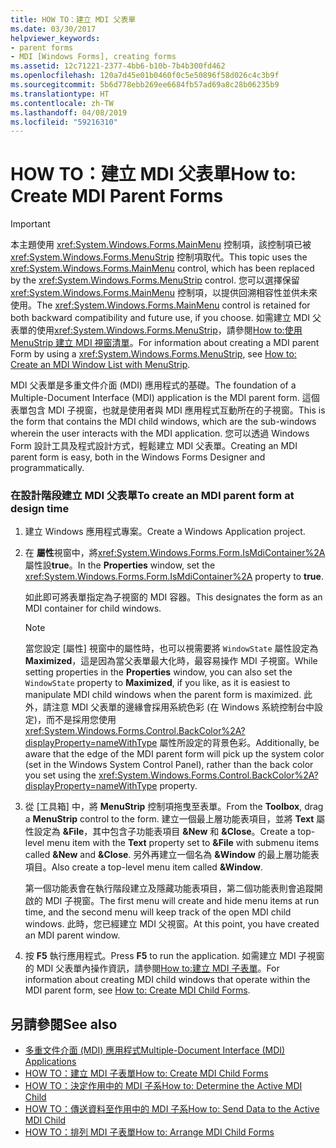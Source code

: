```yaml
---
title: HOW TO：建立 MDI 父表單
ms.date: 03/30/2017
helpviewer_keywords:
- parent forms
- MDI [Windows Forms], creating forms
ms.assetid: 12c71221-2377-4bb6-b10b-7b4b300fd462
ms.openlocfilehash: 120a7d45e01b0460f0c5e50896f58d026c4c3b9f
ms.sourcegitcommit: 5b6d778ebb269ee6684fb57ad69a8c28b06235b9
ms.translationtype: HT
ms.contentlocale: zh-TW
ms.lasthandoff: 04/08/2019
ms.locfileid: "59216310"
---
```

# <a name="how-to-create-mdi-parent-forms"></a><span data-ttu-id="971d2-102">HOW TO：建立 MDI 父表單</span><span class="sxs-lookup"><span data-stu-id="971d2-102">How to: Create MDI Parent Forms</span></span>
> [!IMPORTANT]
>  <span data-ttu-id="971d2-103">本主題使用 <xref:System.Windows.Forms.MainMenu> 控制項，該控制項已被 <xref:System.Windows.Forms.MenuStrip> 控制項取代。</span><span class="sxs-lookup"><span data-stu-id="971d2-103">This topic uses the <xref:System.Windows.Forms.MainMenu> control, which has been replaced by the <xref:System.Windows.Forms.MenuStrip> control.</span></span> <span data-ttu-id="971d2-104">您可以選擇保留 <xref:System.Windows.Forms.MainMenu> 控制項，以提供回溯相容性並供未來使用。</span><span class="sxs-lookup"><span data-stu-id="971d2-104">The <xref:System.Windows.Forms.MainMenu> control is retained for both backward compatibility and future use, if you choose.</span></span>  <span data-ttu-id="971d2-105">如需建立 MDI 父表單的使用<xref:System.Windows.Forms.MenuStrip>，請參閱[How to:使用 MenuStrip 建立 MDI 視窗清單](../controls/how-to-create-an-mdi-window-list-with-menustrip-windows-forms.md)。</span><span class="sxs-lookup"><span data-stu-id="971d2-105">For information about creating a MDI parent Form by using a <xref:System.Windows.Forms.MenuStrip>, see [How to: Create an MDI Window List with MenuStrip](../controls/how-to-create-an-mdi-window-list-with-menustrip-windows-forms.md).</span></span>  
  
 <span data-ttu-id="971d2-106">MDI 父表單是多重文件介面 (MDI) 應用程式的基礎。</span><span class="sxs-lookup"><span data-stu-id="971d2-106">The foundation of a Multiple-Document Interface (MDI) application is the MDI parent form.</span></span> <span data-ttu-id="971d2-107">這個表單包含 MDI 子視窗，也就是使用者與 MDI 應用程式互動所在的子視窗。</span><span class="sxs-lookup"><span data-stu-id="971d2-107">This is the form that contains the MDI child windows, which are the sub-windows wherein the user interacts with the MDI application.</span></span> <span data-ttu-id="971d2-108">您可以透過 Windows Form 設計工具及程式設計方式，輕鬆建立 MDI 父表單。</span><span class="sxs-lookup"><span data-stu-id="971d2-108">Creating an MDI parent form is easy, both in the Windows Forms Designer and programmatically.</span></span>  
  
### <a name="to-create-an-mdi-parent-form-at-design-time"></a><span data-ttu-id="971d2-109">在設計階段建立 MDI 父表單</span><span class="sxs-lookup"><span data-stu-id="971d2-109">To create an MDI parent form at design time</span></span>  
  
1.  <span data-ttu-id="971d2-110">建立 Windows 應用程式專案。</span><span class="sxs-lookup"><span data-stu-id="971d2-110">Create a Windows Application project.</span></span>  
  
2.  <span data-ttu-id="971d2-111">在 **屬性**視窗中，將<xref:System.Windows.Forms.Form.IsMdiContainer%2A>屬性設**true**。</span><span class="sxs-lookup"><span data-stu-id="971d2-111">In the **Properties** window, set the <xref:System.Windows.Forms.Form.IsMdiContainer%2A> property to **true**.</span></span>  
  
     <span data-ttu-id="971d2-112">如此即可將表單指定為子視窗的 MDI 容器。</span><span class="sxs-lookup"><span data-stu-id="971d2-112">This designates the form as an MDI container for child windows.</span></span>  
  
    > [!NOTE]
    >  <span data-ttu-id="971d2-113">當您設定 [屬性] 視窗中的屬性時，也可以視需要將 `WindowState` 屬性設定為 **Maximized**，這是因為當父表單最大化時，最容易操作 MDI 子視窗。</span><span class="sxs-lookup"><span data-stu-id="971d2-113">While setting properties in the **Properties** window, you can also set the `WindowState` property to **Maximized**, if you like, as it is easiest to manipulate MDI child windows when the parent form is maximized.</span></span> <span data-ttu-id="971d2-114">此外，請注意 MDI 父表單的邊緣會採用系統色彩 (在 Windows 系統控制台中設定)，而不是採用您使用 <xref:System.Windows.Forms.Control.BackColor%2A?displayProperty=nameWithType> 屬性所設定的背景色彩。</span><span class="sxs-lookup"><span data-stu-id="971d2-114">Additionally, be aware that the edge of the MDI parent form will pick up the system color (set in the Windows System Control Panel), rather than the back color you set using the <xref:System.Windows.Forms.Control.BackColor%2A?displayProperty=nameWithType> property.</span></span>  
  
3.  <span data-ttu-id="971d2-115">從 [工具箱] 中，將 **MenuStrip** 控制項拖曳至表單。</span><span class="sxs-lookup"><span data-stu-id="971d2-115">From the **Toolbox**, drag a **MenuStrip** control to the form.</span></span> <span data-ttu-id="971d2-116">建立一個最上層功能表項目，並將 **Text** 屬性設定為 **&File**，其中包含子功能表項目 **&New** 和 **&Close**。</span><span class="sxs-lookup"><span data-stu-id="971d2-116">Create a top-level menu item with the **Text** property set to **&File** with submenu items called **&New** and **&Close**.</span></span> <span data-ttu-id="971d2-117">另外再建立一個名為 **&Window** 的最上層功能表項目。</span><span class="sxs-lookup"><span data-stu-id="971d2-117">Also create a top-level menu item called **&Window**.</span></span>  
  
     <span data-ttu-id="971d2-118">第一個功能表會在執行階段建立及隱藏功能表項目，第二個功能表則會追蹤開啟的 MDI 子視窗。</span><span class="sxs-lookup"><span data-stu-id="971d2-118">The first menu will create and hide menu items at run time, and the second menu will keep track of the open MDI child windows.</span></span> <span data-ttu-id="971d2-119">此時，您已經建立 MDI 父視窗。</span><span class="sxs-lookup"><span data-stu-id="971d2-119">At this point, you have created an MDI parent window.</span></span>  
  
4.  <span data-ttu-id="971d2-120">按 **F5** 執行應用程式。</span><span class="sxs-lookup"><span data-stu-id="971d2-120">Press **F5** to run the application.</span></span> <span data-ttu-id="971d2-121">如需建立 MDI 子視窗的 MDI 父表單內操作資訊，請參閱[How to:建立 MDI 子表單](how-to-create-mdi-child-forms.md)。</span><span class="sxs-lookup"><span data-stu-id="971d2-121">For information about creating MDI child windows that operate within the MDI parent form, see [How to: Create MDI Child Forms](how-to-create-mdi-child-forms.md).</span></span>  
  
## <a name="see-also"></a><span data-ttu-id="971d2-122">另請參閱</span><span class="sxs-lookup"><span data-stu-id="971d2-122">See also</span></span>

- [<span data-ttu-id="971d2-123">多重文件介面 (MDI) 應用程式</span><span class="sxs-lookup"><span data-stu-id="971d2-123">Multiple-Document Interface (MDI) Applications</span></span>](multiple-document-interface-mdi-applications.md)
- [<span data-ttu-id="971d2-124">HOW TO：建立 MDI 子表單</span><span class="sxs-lookup"><span data-stu-id="971d2-124">How to: Create MDI Child Forms</span></span>](how-to-create-mdi-child-forms.md)
- [<span data-ttu-id="971d2-125">HOW TO：決定作用中的 MDI 子系</span><span class="sxs-lookup"><span data-stu-id="971d2-125">How to: Determine the Active MDI Child</span></span>](how-to-determine-the-active-mdi-child.md)
- [<span data-ttu-id="971d2-126">HOW TO：傳送資料至作用中的 MDI 子系</span><span class="sxs-lookup"><span data-stu-id="971d2-126">How to: Send Data to the Active MDI Child</span></span>](how-to-send-data-to-the-active-mdi-child.md)
- [<span data-ttu-id="971d2-127">HOW TO：排列 MDI 子表單</span><span class="sxs-lookup"><span data-stu-id="971d2-127">How to: Arrange MDI Child Forms</span></span>](how-to-arrange-mdi-child-forms.md)
